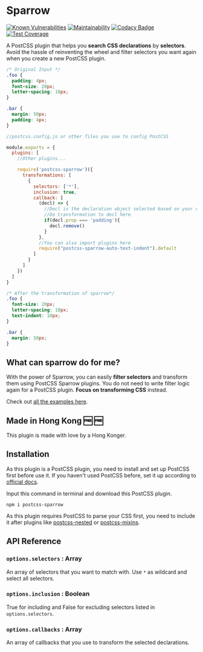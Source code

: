 # Sparrow

[![Known Vulnerabilities](https://snyk.io/test/github/winston0410/sparrow/badge.svg?targetFile=package.json)](https://snyk.io/test/github/winston0410/sparrow?targetFile=package.json) [![Maintainability](https://api.codeclimate.com/v1/badges/54626992beea73efcadf/maintainability)](https://codeclimate.com/github/winston0410/sparrow/maintainability) [![Codacy Badge](https://app.codacy.com/project/badge/Grade/4f5f78d7736d4ed7b8439c2096bdc38f)](https://www.codacy.com/manual/winston0410/sparrow?utm_source=github.com&utm_medium=referral&utm_content=winston0410/sparrow&utm_campaign=Badge_Grade) [![Test Coverage](https://api.codeclimate.com/v1/badges/54626992beea73efcadf/test_coverage)](https://codeclimate.com/github/winston0410/sparrow/test_coverage)

A PostCSS plugin that helps you **search CSS declarations** by **selectors**. Avoid the hassle of reinventing the wheel and filter selectors you want again when you create a new PostCSS plugin.


```css
/* Original Input */
.foo {
  padding: 4px;
  font-size: 20px;
  letter-spacing: 10px;
}

.bar {
  margin: 50px;
  padding: 4px;
}
```

```javascript
//postcss.config.js or other files you use to config PostCSS

module.exports = {
  plugins: [
    //Other plugins...

    require('postcss-sparrow')({
      transformations: [
        {
          selectors: ['*'],
          inclusion: true,
          callback: [
            (decl) => {
              //Decl is the declaration object selected based on your options.
              //Do transformation to decl here
              if(decl.prop === 'padding'){
                decl.remove()
              }
            },
            //You can also import plugins here
            require("postcss-sparrow-auto-text-indent").default  
          ]
        }
      ]
    })
  ]
}
```

```css
/* After the transformation of sparrow*/
.foo {
  font-size: 20px;
  letter-spacing: 10px;
  text-indent: 10px;
}

.bar {
  margin: 50px;
}
```

## What can sparrow do for me?

With the power of Sparrow, you can easily **filter selectors** and transform them using PostCSS Sparrow plugins. You do not need to write filter logic again for a PostCSS plugin. **Focus on transforming CSS** instead.

Check out [all the examples here](https://github.com/winston0410/sparrow/blob/EXAMPLE.md).

## Made in Hong Kong :free: :free:

This plugin is made with love by a Hong Konger.

## Installation

As this plugin is a PostCSS plugin, you need to install and set up PostCSS first before use it. If you haven't used PostCSS before, set it up according to [official docs](https://github.com/postcss/postcss#usage).

Input this command in terminal and download this PostCSS plugin.

```shell
npm i postcss-sparrow
```

As this plugin requires PostCSS to parse your CSS first, you need to include it after plugins like [postcss-nested](https://www.npmjs.com/package/postcss-nested) or [postcss-mixins](https://www.npmjs.com/package/postcss-mixins).

## API Reference

### `options.selectors` : Array

An array of selectors that you want to match with. Use `*` as wildcard and select all selectors.

### `options.inclusion` : Boolean

True for including and False for excluding selectors listed in `options.selectors`.

### `options.callbacks` : Array

An array of callbacks that you use to transform the selected declarations.
